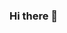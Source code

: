 ### Hi there 👋

<!--
**kodh0206/kodh0206** is a ✨ _special_ ✨ repository because its `README.md` (this file) appears on your GitHub profile.

Here are some ideas to get you started:
  ![Anurag's GitHub stats](https://github-readme-stats.vercel.app/api?username=kodh0206&show_icons=true&theme=radical)
- 🔭 I’m currently working on ...
- 🌱 I’m currently learning ...
- 👯 I’m looking to collaborate on ...
- 🤔 I’m looking for help with ...
- 💬 Ask me about ...
- 📫 How to reach me: ...
- 😄 Pronouns: ...
- ⚡ Fun fact: ...
-->
